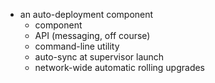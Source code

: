 * an auto-deployment component
    * component
    * API (messaging, off course)
    * command-line utility
    * auto-sync at supervisor launch
    * network-wide automatic rolling upgrades
